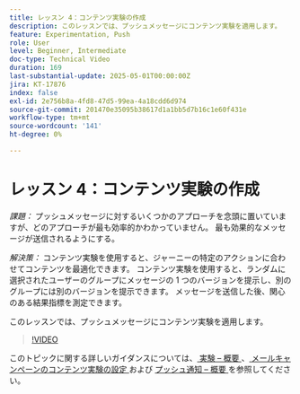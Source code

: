 ```yaml
---
title: レッスン 4：コンテンツ実験の作成
description: このレッスンでは、プッシュメッセージにコンテンツ実験を適用します。
feature: Experimentation, Push
role: User
level: Beginner, Intermediate
doc-type: Technical Video
duration: 169
last-substantial-update: 2025-05-01T00:00:00Z
jira: KT-17876
index: false
exl-id: 2e756b8a-4fd8-47d5-99ea-4a18cdd6d974
source-git-commit: 201470e35095b38617d1a1bb5d7b16c1e60f431e
workflow-type: tm+mt
source-wordcount: '141'
ht-degree: 0%

---
```


# レッスン 4：コンテンツ実験の作成

*課題：* プッシュメッセージに対するいくつかのアプローチを念頭に置いていますが、どのアプローチが最も効率的かわかっていません。 最も効果的なメッセージが送信されるようにする。 

*解決策：* コンテンツ実験を使用すると、ジャーニーの特定のアクションに合わせてコンテンツを最適化できます。 コンテンツ実験を使用すると、ランダムに選択されたユーザーのグループにメッセージの 1 つのバージョンを提示し、別のグループには別のバージョンを提示できます。 メッセージを送信した後、関心のある結果指標を測定できます。

このレッスンでは、プッシュメッセージにコンテンツ実験を適用します。

>[!VIDEO](https://video.tv.adobe.com/v/3457924/?learn=on&enablevpops)


このトピックに関する詳しいガイダンスについては、[ 実験 – 概要 ](/help/experimentation/introduction-to-experimentation.md)、[ メールキャンペーンのコンテンツ実験の設定 ](/help/experimentation/content-experiments-for-emails.md) および [ プッシュ通知 – 概要 ](/help/channels/push-notifications-overview.md) を参照してください。
